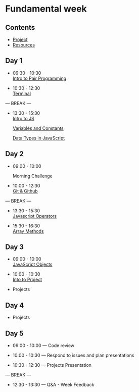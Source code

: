 # Fundamental week

## Contents

- [Project](./project.md)
- [Resources](./resources.md)

## Day 1

- 09:30 - 10:30 <br>
[Intro to Pair Programming](https://blog.developer.atlassian.com/try-pair-programming/)

- 10:30 - 12:30 <br>
[Terminal](./terminal-ws)

— BREAK —

- 13:30 - 15:30 <br>
[Intro to JS](https://github.com/gazaskygeeks/Fundamentals-course/blob/master/coursebook/Week%2003/session-06/intro-to-js.md)

  [Variables and Constants](https://github.com/gazaskygeeks/Fundamentals-course/blob/master/coursebook/Week%2003/session-06/variables-and-constants.md)

  [Data Types in JavaScript](https://github.com/gazaskygeeks/Fundamentals-course/blob/master/coursebook/Week%2003/session-06/data-types.md)


## Day 2


- 09:00 - 10:00 <br>

  Morning Challenge 

- 10:00 - 12:30 <br>
[Git & Github](./git-and-github-ws)

— BREAK —

- 13:30 - 15:30 <br>
[Javascript Operators](https://github.com/gazaskygeeks/Fundamentals-course/blob/master/coursebook/Week%2003/session-06/operators.md)

- 15:30 - 16:30 <br>
[Array Methods](https://github.com/gazaskygeeks/Fundamentals-course/blob/master/coursebook/Week%2004/session-10/array-methods.md)

## Day 3

- 09:00 - 10:00 <br>
[JavaScript Objects](https://github.com/gazaskygeeks/Fundamentals-course/blob/master/coursebook/Week%2004/session-09/javascript-objects.md)

- 10:00 - 10:30 <br>
[Into to Project](./project.md)

- Projects

## Day 4

- Projects

## Day 5

- 09:00 - 10:00 — Code review 

- 10:00 - 10:30 — Respond to issues and plan presentations

- 10:30 - 12:30 — Projects Presentation

— BREAK —


- 12:30 - 13:30 — Q&A - Week Feedback 




